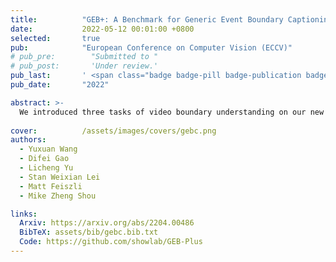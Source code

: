 ```yaml
---
title:          "GEB+: A Benchmark for Generic Event Boundary Captioning, Groundingand Retrieval"
date:           2022-05-12 00:01:00 +0800
selected:       true
pub:            "European Conference on Computer Vision (ECCV)"
# pub_pre:        "Submitted to "
# pub_post:       'Under review.'
pub_last:       ' <span class="badge badge-pill badge-publication badge-primary">Poster</span>'
pub_date:       "2022"

abstract: >-
  We introduced three tasks of video boundary understanding on our new dataset called Kinetics-GEB+ (Generic Event Boundary Plus), consisting of over 170k boundaries associated with captions in 12K videos. Besides, we designed a new Temporal-based Pairwise Difference (TPD) Modeling method for visual difference representation and achieved significant performance improvements.
  
cover:          /assets/images/covers/gebc.png
authors:
  - Yuxuan Wang
  - Difei Gao
  - Licheng Yu
  - Stan Weixian Lei
  - Matt Feiszli
  - Mike Zheng Shou

links:
  Arxiv: https://arxiv.org/abs/2204.00486
  BibTeX: assets/bib/gebc.bib.txt
  Code: https://github.com/showlab/GEB-Plus
---
```

